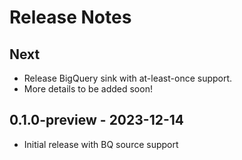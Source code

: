 # Release Notes

## Next

* Release BigQuery sink with at-least-once support.
* More details to be added soon!

## 0.1.0-preview - 2023-12-14

* Initial release with BQ source support

